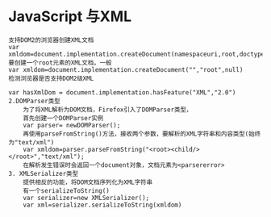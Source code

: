 # JavaScript 与XML
    支持DOM2的浏览器创建XML文档
    var xmldom=document.implementation.createDocument(namespaceuri,root,doctype)
    要创建一个root元素的XML文档，一般
    var xmldom=document.implementation.createDocument("","root",null)
    检测浏览器是否支持DOM2级XML
    
    var hasXmlDom = document.implementation.hasFeature("XML","2.0")
    2.DOMParser类型
        为了将XML解析为DOM文档，Firefox引入了DOMParser类型，
        首先创建一个DOMParser实例
        var parser= newDOMParser();
        再使用parseFromString()方法，接收两个参数，要解析的XML字符串和内容类型(始终为"text/xml")
        var xmldom=parser.parseFromString("<root><child/></root>","text/xml");
        在解析发生错误时会返回一个document对象，文档元素为<parsererror>
    3. XMLSerializer类型
        提供相反的功能，将DOM文档序列化为XML字符串
        有一个serializeToString()
        var serializer=new XMLSerializer();
        var xml=serializer.serializeToString(xmldom)
        
    